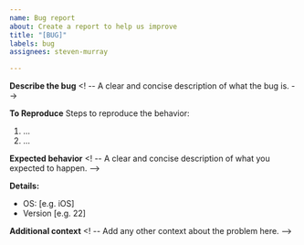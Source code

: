 ```yaml
---
name: Bug report
about: Create a report to help us improve
title: "[BUG]"
labels: bug
assignees: steven-murray

---
```


**Describe the bug**
<! -- A clear and concise description of what the bug is. -->

**To Reproduce**
Steps to reproduce the behavior:
1. ...
2. ...

**Expected behavior**
<! -- A clear and concise description of what you expected to happen. -->

**Details:**
 - OS: [e.g. iOS]
 - Version [e.g. 22]

**Additional context**
<! -- Add any other context about the problem here. -->
